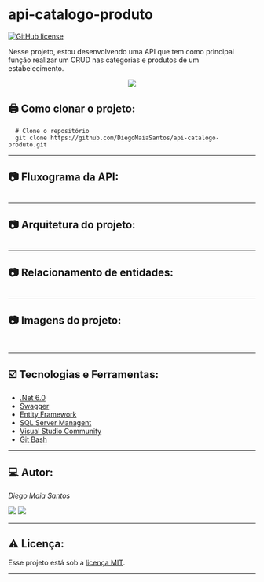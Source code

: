 # api-catalogo-produto

[![GitHub license](https://img.shields.io/github/license/DiegoMaiaSantos/api-catalogo-produto)](https://github.com/DiegoMaiaSantos/api-catalogo-produto/blob/main/LICENSE)

 Nesse projeto, estou desenvolvendo uma API que tem como principal função realizar um CRUD nas categorias e produtos de um estabelecimento.

 <p align="center">
<img src="http://img.shields.io/static/v1?label=STATUS&message=%20ANDAMENTO&color=YELLOW&style=for-the-badge"/>
</p>

## 🖨️ Como clonar o projeto: 
```
  # Clone o repositório
  git clone https://github.com/DiegoMaiaSantos/api-catalogo-produto.git
  ```
***

## 📷 Fluxograma da API: 
<p align ="center">
 <img src ="" width =""/>
 </p>

***
## 📷 Arquitetura do projeto: 
<p align ="center">
 <img src ="" width =""/>
 </p>

***
## 📷 Relacionamento de entidades: 
<p align ="center">
 <img src ="" width =""/>
 </p>

***
## 📷 Imagens do projeto: 
<p align ="center">
 <img src ="" width =""/>
 </p>
 
 <p align ="center">
 <img src ="" width =""/>
 </p>   

***
## ☑️ Tecnologias e Ferramentas: 
* [.Net 6.0](https://learn.microsoft.com/pt-br/dotnet/core/whats-new/dotnet-6)
* [Swagger](https://swagger.io/)
* [Entity Framework](https://learn.microsoft.com/pt-br/ef/)
* [SQL Server Managent](https://learn.microsoft.com/pt-br/sql/ssms/sql-server-management-studio-ssms?view=sql-server-ver16)
* [Visual Studio Community](https://visualstudio.microsoft.com/vs/community/)
* [Git Bash](https://git-scm.com/doc)
***
## 💻 Autor:
_Diego Maia Santos_ 
<div> 
  <a href = "mailto:diegom.santos03@gmail.com"><img src="https://img.shields.io/badge/-Gmail-%23333?style=for-the-badge&logo=gmail&logoColor=white" target="_blank"></a>
  <a href="https://br.linkedin.com/in/diego-maia-santos-21615b208" target="_blank"><img src="https://img.shields.io/badge/-LinkedIn-%230077B5?style=for-the-badge&logo=linkedin&logoColor=white" target="_blank"></a> 
</div>

***
## ⚠️ Licença:
Esse projeto está sob a [licença MIT](https://github.com/DiegoMaiaSantos/api-catalogo-produto/blob/main/LICENSE).

***
